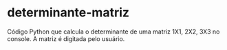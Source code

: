 # determinante-matriz
Código Python que calcula o determinante de uma matriz 1X1, 2X2, 3X3 no console. A matriz é digitada pelo usuário.
